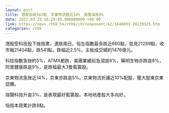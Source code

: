```yaml
---
layout: post
title: 港股低收541點　京東物流挫近14%　美團瀉逾8%
date: 2022-03-25 16:29:05.000000000 +08:00
link: https://news.rthk.hk/rthk/ch/component/k2/1640893-20220325.htm
categories: rthk
---
```


港股受科技股下挫拖累，連跌兩日。恒生指數最多跌近660點，低見21289點，收市報21404點，跌541點，跌幅近2.5%，主板成交額約1476億元。

科技指數急挫約5%，ATMX都跌，美團業績前急瀉逾8%，藥明生物亦跌逾8%，阿里健康跌逾9%，是跌幅最大3隻藍籌股。

京東物流急挫近14%，京東亦跌逾5%。京東物流折讓近10%配股，獲大股東京東認購。

瑞聲科技升逾3%，是表現最好藍籌股。本地地產股大多向好。

恒指本周累計跌8點。
